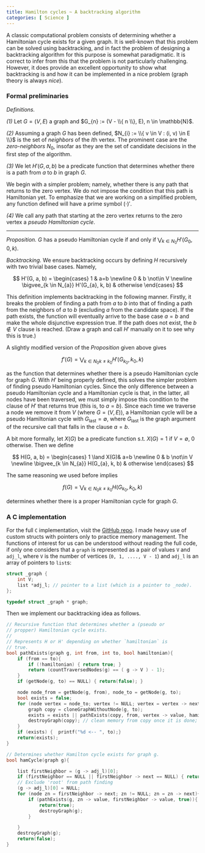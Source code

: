 ```yaml
---
title: Hamilton cycles ~ A backtracking algorithm
categories: [ Science ]
---
```


A classic computational problem consists of determining whether a Hamiltonian
cycle exists for a given graph. It is well-known that this problem can be solved
using backtracking, and in fact the problem of designing a backtracking
algorithm for this purpose is somewhat paradigmatic. It is correct to infer from
this that the problem is not particularly challenging. However, it does provide
an excellent opportunity to show what backtracking is and how it can be
implemented in a nice problem (graph theory is always *nice*).

### Formal preliminaries

*Definitions.* 

*(1)* Let $G = (V, E)$ a graph and $G_{n} := (V - \\{ n \\}, E), n \in
\mathbb{N}$. 

*(2)* Assuming a graph $G$ has been defined, $N_{i} := \\{ v \in V : (i, v) \in E \\}$ is
the set of *neighbors* of the $i$th vertex. The prominent case are the
*zero-neighbors* $N_0$, insofar as they are the set of candidate decisions in
the first step of the algorithm.

*(3)* We let $H'(G, a, b)$ be a predicate function that determines whether there
is a path from $a$ to $b$ in graph $G$. 

We begin with a simpler problem; namely, whether there is any path that returns
to the zero vertex. We do not impose the condition that this path is Hamiltonian
yet. To emphasize that we are working on a simplified problem, any function
defined will have a prime symbol $(\cdot)'$.

*(4)* We call any path that starting at the zero vertex returns to the zero
vertex a *pseudo Hamiltonian cycle*. 

---

*Proposition.*  $G$ has a pseudo Hamiltonian cycle  if and only if $\bigvee_{k
\in N_{0}} H'(G_{0}, 0, k)$. 

*Backtracking.* We ensure backtracking occurs by defining $H$ recursively with
two trivial base cases. Namely,

$$
H'(G, a, b) = \begin{cases}
1 & a=b \newline 
0 & b \not\in V \newline 
\bigvee_{k \in N_{a}} H'(G_{a}, k, b) & otherwise
\end{cases}
$$

This definition implements backtracking in the following manner. Firstly, it
breaks the problem of finding a path from $a$ to $b$ into that of finding a
path from the neighbors of $a$ to $b$ (excluding $a$ from the candidate space).
If the path exists, the function will eventually arrive to the base case $a = b$
and make the whole disjunctive expression true. If the path does not exist, the
$b \not\in V$ clause is reached. (Draw a graph and call $H'$ manually on it to
see why this is true.) 

A slightly modified version of the *Proposition* given above gives

$$
f'(G) = \bigvee_{k \in N_{0}k \neq k_{0}} H'(G_{k_{0}}, k_{0}, k)
$$

as the function that determines whether there is a pseudo Hamiltonian cycle for
graph $G$. With $H'$ being properly defined, this solves the simpler problem of
finding pseudo Hamiltonian cycles. Since the only difference between a pseudo
Hamiltonian cycle and a Hamiltonian cycle is that, in the latter, all nodes have
been traversed, we must simply impose this condition to the clause of $H'$ that
returns true (this is, to $a = b$). Since each time we traverse a node we remove
it from $V$ (where $G = (V, E$)), a Hamiltonian cycle will be a pseudo
Hamiltonian cycle with $G_{\text{last}} = \emptyset$, where $G_{\text{last}}$ is
the graph argument of the recursive call that falls in the clause $a = b$.

A bit more formally, let $X(G)$ be a predicate function s.t. $X(G) = 1$ if $V =
\emptyset$, $0$ otherwise. Then we define

$$
H(G, a, b) = \begin{cases}
1 \land X(G)& a=b \newline 
0 & b \not\in V \newline 
\bigvee_{k \in N_{a}} H(G_{a}, k, b) & otherwise
\end{cases}
$$

The same reasoning we used before implies

$$
f(G) = \bigvee_{k \in N_{0}k \neq k_{0}} H(G_{k_{0}}, k_{0}, k)
$$

determines whether there is a proper Hamiltonian cycle for graph $G$.

### A C implementation

For the full `C` implementation, visit the [GitHub
repo](https://github.com/slopezpereyra/hamiltonianCycle). I made heavy use of
custom structs with pointers only to practice memory management. The functions
of interest for us can be understood without reading the full code, if only one
considers that a `graph` is represented as a pair of values `V` and `adj_l`,
where `V` is the number of vertices (`0, 1, ...., V - 1`) and `adj_l` is an
array of pointers to `list`s:

```c
struct _graph {
    int V;
    list *adj_l; // pointer to a list (which is a pointer to _node).
};

typedef struct _graph * graph;
```

Then we implement our backtracking idea as follows.

```c
// Recursive function that determines whether a (pseudo or
// propper) Hamiltonian cycle exists.
//
// Represents H or H' depending on whether `hamiltonian` is 
// true. 
bool pathExists(graph g, int from, int to, bool hamiltonian){
    if (from == to){
        if (!hamiltonian) { return true; }
        return (countTraversedNodes(g) == ( g -> V ) - 1);
    } 
    if (getNode(g, to) == NULL) { return(false); }

    node node_from = getNode(g, from), node_to = getNode(g, to);
    bool exists = false;
    for (node vertex = node_to; vertex != NULL; vertex = vertex -> next){
        graph copy = cloneGraphWithoutNode(g, to);
        exists = exists || pathExists(copy, from, vertex -> value, hamiltonian);
        destroyGraph(copy); // clean memory from copy once it is done;
    }
    if (exists) {  printf("%d <-- ", to);}
    return(exists);
}

// Determines whether Hamilton cycle exists for graph g.
bool hamCycle(graph g){

    list firstNeighbor = (g -> adj_l)[0];
    if (firstNeighbor == NULL || firstNeighbor -> next == NULL) { return false; }
    // Exclude 'root' from path finding
    (g -> adj_l)[0] = NULL;
    for (node zn = firstNeighbor -> next; zn != NULL; zn = zn -> next){
        if (pathExists(g, zn -> value, firstNeighbor -> value, true)){
            return(true);
            destroyGraph(g);
        }

    }
    destroyGraph(g);
    return(false);
}
```

